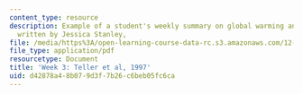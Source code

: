 ```yaml
---
content_type: resource
description: Example of a student's weekly summary on global warming and ice ages,
  written by Jessica Stanley,
file: /media/https%3A/open-learning-course-data-rc.s3.amazonaws.com/12-085-seminar-in-environmental-science-spring-2008/d42878a48b079d3f7b26c6beb05fc6ca_stanley_w3.pdf
file_type: application/pdf
resourcetype: Document
title: 'Week 3: Teller et al, 1997'
uid: d42878a4-8b07-9d3f-7b26-c6beb05fc6ca
---
```

